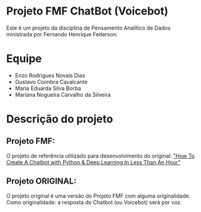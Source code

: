 # Projeto FMF ChatBot (Voicebot)
Este é um projeto da disciplina de Pensamento Analítico de Dados ministrada por Fernando Henrique Federson.

# Equipe 
  - Enzo Rodrigues Novais Dias
  - Gustavo Coimbra Cavalcante
  - Maria Eduarda Silva Borba
  - Mariana Nogueira Carvalho da Silveira

# Descrição do projeto
## Projeto FMF:
O projeto de referência utilizado para desenvolvimento do original: 
["How To Create A Chatbot with Python & Deep Learning In Less Than An Hour"](https://towardsdatascience.com/how-to-create-a-chatbot-with-python-deep-learning-in-less-than-an-hour-56a063bdfc44)

## Projeto ORIGINAL:
O projeto original é uma versão do Projeto FMF com alguma originalidade. Como originalidade: a resposta do Chatbot (ou Voicebot) será por voz.
